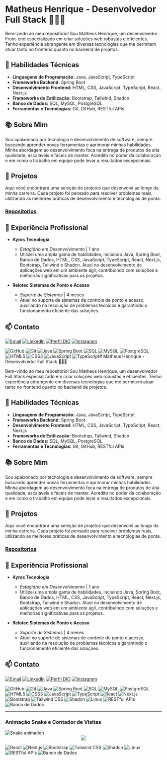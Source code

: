 # Matheus Henrique - Desenvolvedor Full Stack 👨🏻‍💻

Bem-vindo ao meu repositório! Sou Matheus Henrique, um desenvolvedor Front-end especializado em criar soluções web robustas e eficientes. Tenho experiência abrangente em diversas tecnologias que me permitem atuar tanto no frontend quanto no backend de projetos.

## 🔧 Habilidades Técnicas

- **Linguagens de Programação:** Java, JavaScript, TypeScript
- **Frameworks Backend:** Spring Boot
- **Desenvolvimento Frontend:** HTML, CSS, JavaScript, TypeScript, React, Next.js
- **Frameworks de Estilização:** Bootstrap, Tailwind, Shadcn
- **Banco de Dados:** SQL, MySQL, PostgreSQL
- **Ferramentas e Tecnologias:** Git, GitHub, RESTful APIs

## 📚 Sobre Mim

Sou apaixonado por tecnologia e desenvolvimento de software, sempre buscando aprender novas ferramentas e aprimorar minhas habilidades. Minha abordagem ao desenvolvimento foca na entrega de produtos de alta qualidade, escaláveis e fáceis de manter. Acredito no poder da colaboração e em como o trabalho em equipe pode levar a resultados excepcionais.

## 🚀 Projetos

Aqui você encontrará uma seleção de projetos que desenvolvi ao longo da minha carreira. Cada projeto foi pensado para resolver problemas reais, utilizando as melhores práticas de desenvolvimento e tecnologias de ponta.

### [Repositorios](https://github.com/mat-henriqu?tab=repositories)


## 💼 Experiência Profissional

- **Kyros Tecnologia**
  - *Estagiário em Desenvolvimento* | 1 ano
  - Utilizei uma ampla gama de habilidades, incluindo Java, Spring Boot, Banco de Dados, HTML, CSS, JavaScript, TypeScript, React, Next.js, Bootstrap, Tailwind e Shadcn. Atuei no desenvolvimento de aplicações web em um ambiente ágil, contribuindo com soluções e melhorias significativas para os projetos.

- **Relotec Sistemas de Ponto e Acesso**
  - *Suporte de Sistemas* | 4 meses
  - Atuei no suporte de sistemas de controle de ponto e acesso, auxiliando na resolução de problemas técnicos e garantindo o funcionamento eficiente das soluções.

## 📫 Contato

[![Email](https://img.shields.io/badge/-Email-30A3DC?style=for-the-badge)](mailto:theush933@gmail.com)
[![LinkedIn](https://img.shields.io/badge/LinkedIn-000?style=for-the-badge&logo=linkedin&logoColor=0E76A8)](https://www.linkedin.com/in/mat-henriqu/)
[![Perfil DIO](https://img.shields.io/badge/-Meu%20Perfil%20na%20DIO-30A3DC?style=for-the-badge)](https://www.dio.me/users/mat_henriqu/)
[![Instagram](https://img.shields.io/badge/Instagram-E4405F?style=for-the-badge&logo=instagram&logoColor=white)](https://www.instagram.com/mat_henriqu/)



![GitHub](https://img.shields.io/badge/GitHub-black?logo=github)
![Git](https://img.shields.io/badge/Git-F05032?logo=git&logoColor=white)
![Java](https://img.shields.io/badge/Java-orange?logo=java)
![Spring Boot](https://img.shields.io/badge/Spring_Boot-black?logo=spring)
![SQL](https://img.shields.io/badge/SQL-purple?logo=scripsql)
![MySQL](https://img.shields.io/badge/MySQL-4479A1?logo=mysql&logoColor=white)
![PostgreSQL](https://img.shields.io/badge/PostgreSQL-336791?logo=postgresql&logoColor=white)
![HTML5](https://img.shields.io/badge/HTML5-E34F26?logo=html5&logoColor=white)
![CSS3](https://img.shields.io/badge/CSS3-1572B6?logo=css3&logoColor=white)
![JavaScript](https://img.shields.io/badge/JavaScript-F7DF1E?logo=javascript&logoColor=black)
![TypeScript](https://img.shields.io/badge/TypeScript-007ACC?logo=typescript&logoColor=white)# Matheus Henrique - Desenvolvedor Full Stack 👨🏻‍💻

Bem-vindo ao meu repositório! Sou Matheus Henrique, um desenvolvedor Full Stack especializado em criar soluções web robustas e eficientes. Tenho experiência abrangente em diversas tecnologias que me permitem atuar tanto no frontend quanto no backend de projetos.

## 🔧 Habilidades Técnicas

- **Linguagens de Programação:** Java, JavaScript, TypeScript
- **Frameworks Backend:** Spring Boot
- **Desenvolvimento Frontend:** HTML, CSS, JavaScript, TypeScript, React, Next.js
- **Frameworks de Estilização:** Bootstrap, Tailwind, Shadcn
- **Banco de Dados:** SQL, MySQL, PostgreSQL
- **Ferramentas e Tecnologias:** Git, GitHub, RESTful APIs

## 📚 Sobre Mim

Sou apaixonado por tecnologia e desenvolvimento de software, sempre buscando aprender novas ferramentas e aprimorar minhas habilidades. Minha abordagem ao desenvolvimento foca na entrega de produtos de alta qualidade, escaláveis e fáceis de manter. Acredito no poder da colaboração e em como o trabalho em equipe pode levar a resultados excepcionais.

## 🚀 Projetos

Aqui você encontrará uma seleção de projetos que desenvolvi ao longo da minha carreira. Cada projeto foi pensado para resolver problemas reais, utilizando as melhores práticas de desenvolvimento e tecnologias de ponta.

### [Repositorios](https://github.com/mat-henriqu?tab=repositories)

## 💼 Experiência Profissional

- **Kyros Tecnologia**
  - *Estagiário em Desenvolvimento* | 1 ano
  - Utilizei uma ampla gama de habilidades, incluindo Java, Spring Boot, Banco de Dados, HTML, CSS, JavaScript, TypeScript, React, Next.js, Bootstrap, Tailwind e Shadcn. Atuei no desenvolvimento de aplicações web em um ambiente ágil, contribuindo com soluções e melhorias significativas para os projetos.

- **Relotec Sistemas de Ponto e Acesso**
  - *Suporte de Sistemas* | 4 meses
  - Atuei no suporte de sistemas de controle de ponto e acesso, auxiliando na resolução de problemas técnicos e garantindo o funcionamento eficiente das soluções.

## 📫 Contato

[![Email](https://img.shields.io/badge/-Email-30A3DC?style=for-the-badge)](mailto:theush933@gmail.com)
[![LinkedIn](https://img.shields.io/badge/LinkedIn-000?style=for-the-badge&logo=linkedin&logoColor=0E76A8)](https://www.linkedin.com/in/mat-henriqu/)
[![Perfil DIO](https://img.shields.io/badge/-Meu%20Perfil%20na%20DIO-30A3DC?style=for-the-badge)](https://www.dio.me/users/mat_henriqu/)
[![Instagram](https://img.shields.io/badge/Instagram-E4405F?style=for-the-badge&logo=instagram&logoColor=white)](https://www.instagram.com/mat_henriqu/)

![GitHub](https://img.shields.io/badge/GitHub-black?logo=github)
![Git](https://img.shields.io/badge/Git-F05032?logo=git&logoColor=white)
![Java](https://img.shields.io/badge/Java-orange?logo=java)
![Spring Boot](https://img.shields.io/badge/Spring_Boot-black?logo=spring)
![SQL](https://img.shields.io/badge/SQL-purple?logo=scripsql)
![MySQL](https://img.shields.io/badge/MySQL-4479A1?logo=mysql&logoColor=white)
![PostgreSQL](https://img.shields.io/badge/PostgreSQL-336791?logo=postgresql&logoColor=white)
![HTML5](https://img.shields.io/badge/HTML5-E34F26?logo=html5&logoColor=white)
![CSS3](https://img.shields.io/badge/CSS3-1572B6?logo=css3&logoColor=white)
![JavaScript](https://img.shields.io/badge/JavaScript-F7DF1E?logo=javascript&logoColor=black)
![TypeScript](https://img.shields.io/badge/TypeScript-007ACC?logo=typescript&logoColor=white)
![React](https://img.shields.io/badge/React-61DAFB?logo=react&logoColor=white)
![Next.js](https://img.shields.io/badge/Next.js-000000?logo=next.js&logoColor=white)
![Bootstrap](https://img.shields.io/badge/Bootstrap-563D7C?logo=bootstrap&logoColor=white)
![Tailwind CSS](https://img.shields.io/badge/Tailwind_CSS-38B2AC?logo=tailwind-css&logoColor=white)
![Shadcn](https://img.shields.io/badge/Shadcn-black?logo=shadcn&logoColor=white)
![Linux](https://img.shields.io/badge/Linux-FCC624?&logo=linux&logoColor=black)
![RESTful APIs](https://img.shields.io/badge/RESTful_APIs-008000?logo=api&logoColor=white)
![Banco de Dados](https://img.shields.io/badge/Banco_de_Dados-blue)

---

### Animação Snake e Contador de Visitas

<img src="https://raw.githubusercontent.com/mat-henriqu/mat-henriqu/output/snake.svg" alt="Snake animation" />

<div align="center">
  <img src="https://profile-counter.glitch.me/mat-henriqu/count.svg?" />
</div>

![React](https://img.shields.io/badge/React-61DAFB?logo=react&logoColor=white)
![Next.js](https://img.shields.io/badge/Next.js-000000?logo=next.js&logoColor=white)
![Bootstrap](https://img.shields.io/badge/Bootstrap-563D7C?logo=bootstrap&logoColor=white)
![Tailwind CSS](https://img.shields.io/badge/Tailwind_CSS-38B2AC?logo=tailwind-css&logoColor=white)
![Shadcn](https://img.shields.io/badge/Shadcn-black?logo=shadcn&logoColor=white)
![Linux](https://img.shields.io/badge/Linux-FCC624?&logo=linux&logoColor=black)
![RESTful APIs](https://img.shields.io/badge/RESTful_APIs-008000?logo=api&logoColor=white)
![Banco de Dados](https://img.shields.io/badge/Banco_de_Dados-blue)
